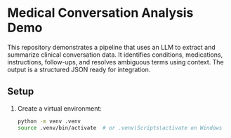 # Medical Conversation Analysis Demo

This repository demonstrates a pipeline that uses an LLM to extract and summarize
clinical conversation data. It identifies conditions, medications, instructions, follow-ups,
and resolves ambiguous terms using context. The output is a structured JSON ready for integration.

## Setup

1. Create a virtual environment:
   ```bash
   python -m venv .venv
   source .venv/bin/activate  # or .venv\Scripts\activate on Windows
